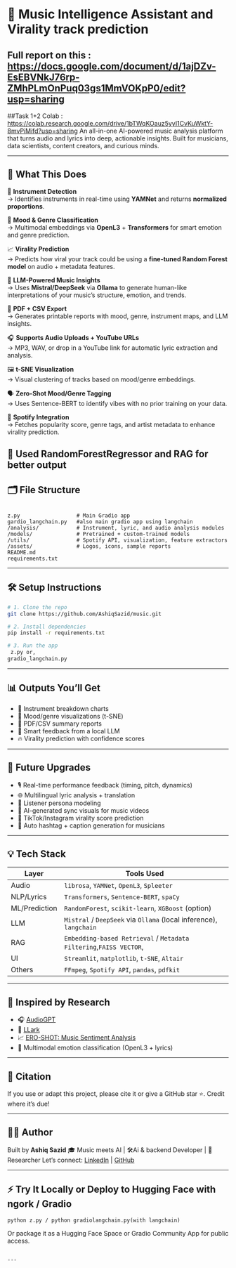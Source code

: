 
# 🎵 Music Intelligence Assistant and Virality track prediction
## Full report on this : https://docs.google.com/document/d/1ajDZv-EsEBVNkJ76rp-ZMhPLmOnPuq03gs1MmVOKpP0/edit?usp=sharing
##Task 1+2 Colab : https://colab.research.google.com/drive/1bTWqKOauz5yyI1CvKuWktY-8mvPiMifd?usp=sharing
An all-in-one AI-powered music analysis platform that turns audio and lyrics into deep, actionable insights. Built for musicians, data scientists, content creators, and curious minds.


---

## 🚀 What This Does

🎼 **Instrument Detection**  
→ Identifies instruments in real-time using **YAMNet** and returns **normalized proportions**.

🎵 **Mood & Genre Classification**  
→ Multimodal embeddings via **OpenL3** + **Transformers** for smart emotion and genre prediction.

📈 **Virality Prediction**  
→ Predicts how viral your track could be using a **fine-tuned Random Forest model** on audio + metadata features.

🧠 **LLM-Powered Music Insights**  
→ Uses **Mistral/DeepSeek** via **Ollama** to generate human-like interpretations of your music’s structure, emotion, and trends.

📄 **PDF + CSV Export**  
→ Generates printable reports with mood, genre, instrument maps, and LLM insights.

🎧 **Supports Audio Uploads + YouTube URLs**  
→ MP3, WAV, or drop in a YouTube link for automatic lyric extraction and analysis.

🖼️ **t-SNE Visualization**  
→ Visual clustering of tracks based on mood/genre embeddings.

🗣️ **Zero-Shot Mood/Genre Tagging**  
→ Uses Sentence-BERT to identify vibes with no prior training on your data.

🎵 **Spotify Integration**  
→ Fetches popularity score, genre tags, and artist metadata to enhance virality prediction.

🎵 **Used RandomForestRegressor and RAG for better output**
---

## 🗂️ File Structure

```

z.py                  # Main Gradio app
gardio_langchain.py   #also main gradio app using langchain
/analysis/            # Instrument, lyric, and audio analysis modules
/models/              # Pretrained + custom-trained models
/utils/               # Spotify API, visualization, feature extractors
/assets/              # Logos, icons, sample reports
README.md
requirements.txt

````

---

## 🛠️ Setup Instructions

```bash
# 1. Clone the repo
git clone https://github.com/AshiqSazid/music.git

# 2. Install dependencies
pip install -r requirements.txt

# 3. Run the app
 z.py or,
gradio_langchain.py
````

---

## 📊 Outputs You’ll Get

* 🎹 Instrument breakdown charts
* 🎨 Mood/genre visualizations (t-SNE)
* 🧾 PDF/CSV summary reports
* 🤖 Smart feedback from a local LLM
* 🔥 Virality prediction with confidence scores

---

## 🔮 Future Upgrades

* 🎙️ Real-time performance feedback (timing, pitch, dynamics)
* 🌐 Multilingual lyric analysis + translation
* 🧬 Listener persona modeling
* 🎥 AI-generated sync visuals for music videos
* 📱 TikTok/Instagram virality score prediction
* 🤖 Auto hashtag + caption generation for musicians

---

## 💡 Tech Stack

| Layer         | Tools Used                                            |
| ------------- | ----------------------------------------------------- |
| Audio         | `librosa`, `YAMNet`, `OpenL3`, `Spleeter`             |
| NLP/Lyrics    | `Transformers`, `Sentence-BERT`, `spaCy`              |
| ML/Prediction | `RandomForest`, `scikit-learn`, `XGBoost` (option)    |
| LLM           | `Mistral` / `DeepSeek` via `Ollama` (local inference), `langchain` |
| RAG           | `Embedding-based Retrieval` / `Metadata Filtering`,`FAISS VECTOR`, |
| UI            | `Streamlit`, `matplotlib`, `t-SNE`, `Altair`          |
| Others        | `FFmpeg`, `Spotify API`, `pandas`, `pdfkit`           |

---

## 🧪 Inspired by Research

* 🎧 [AudioGPT](https://arxiv.org/abs/2304.12966)
* 🎼 [LLark](https://arxiv.org/abs/2403.00703)
* 📈 [ERO-SHOT: Music Sentiment Analysis](https://arxiv.org/abs/2402.12392)
* 🤖 Multimodal emotion classification (OpenL3 + lyrics)

---

## 📘 Citation

If you use or adapt this project, please cite it or give a GitHub star ⭐️. Credit where it’s due!

---

## 🧑‍💻 Author

Built by **Ashiq Sazid**
🎓 Music meets AI | 🛠️Ai & backend Developer | 🔬 Researcher
Let’s connect: [LinkedIn](https://www.linkedin.com/in/ashiq-sazid/) | [GitHub](https://github.com/AshiqSazid)

---

## ⚡ Try It Locally or Deploy to Hugging Face with ngork / Gradio

```
python z.py / python gradiolangchain.py(with langchain)
```

Or package it as a Hugging Face Space or Gradio Community App for public access.

```

---

```
